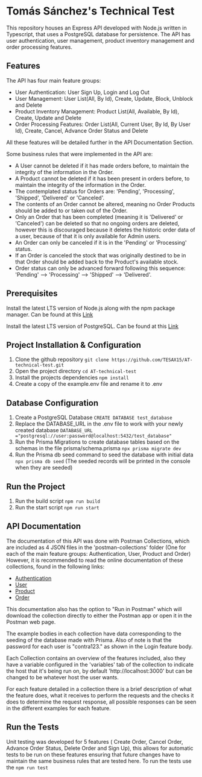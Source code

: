 Tomás Sánchez's Technical Test 
=========
This repository houses an Express API developed with Node.js written in Typescript, that uses a PostgreSQL database for persistence.
The API has user authentication, user management, product inventory management and order processing features.

Features
---------
The API has four main feature groups:

- User Authentication: User Sign Up, Login and Log Out
- User Management: User List(All, By Id), Create, Update, Block, Unblock and Delete
- Product Inventory Management: Product List(All, Available, By Id), Create, Update and Delete
- Order Processing Features: Order List(All, Current User, By Id, By User Id), Create, Cancel, Advance Order Status and Delete

All these features will be detailed further in the API Documentation Section.

Some business rules that were implemented in the API are:
- A User cannot be deleted if it has made orders before, to maintain the integrity of the information in the Order.
- A Product cannot be deleted if it has been present in orders before, to maintain the integrity of the information in the Order.
- The contemplated status for Orders are: 'Pending', 'Processing', 'Shipped', 'Delivered' or 'Canceled'.
- The contents of an Order cannot be altered, meaning no Order Products should be added to or taken out of the Order.
- Only an Order that has been completed (meaning it is 'Delivered' or 'Canceled') can be deleted so that no ongoing orders are deleted, however this is discouraged because it deletes the historic order data of a user, because of that it is only available for Admin users.
- An Order can only be canceled if it is in the 'Pending' or 'Processing' status.
- If an Order is canceled the stock that was originally destined to be in that Order should be added back to the Product's available stock. 
- Order status can only be advanced forward following this sequence: 'Pending' --> 'Processing' --> 'Shipped' --> 'Delivered'.

Prerequisites
---------
Install the latest LTS version of Node.js along with the npm package manager. Can be found at this [Link](https://nodejs.org/en)

Install the latest LTS version of PostgreSQL. Can be found at this [Link](https://www.enterprisedb.com/downloads/postgres-postgresql-downloads)

Project Installation & Configuration
---------
1) Clone the github repository `git clone https://github.com/TESAX15/AT-technical-test.git`
2) Open the project directory `cd AT-technical-test`
3) Install the projects dependencies `npm install`
4) Create a copy of the example.env file and rename it to .env

Database Configuration
---------
1) Create a PostgreSQL Database `CREATE DATABASE test_database`
2) Replace the DATABASE_URL in the .env file to work with your newly created database `DATABASE_URL ="postgresql://user:password@localhost:5432/test_database"`
3) Run the Prisma Migrations to create database tables based on the schemas in the file prisma/schema.prisma `npx prisma migrate dev`
4) Run the Prisma db seed command to seed the database with initial data `npx prisma db seed` (The seeded records will be printed in the console when they are seeded)

Run the Project
---------
1) Run the build script `npm run build`
2) Run the start script `npm run start`

API Documentation
---------
The documentation of this API was done with Postman Collections, which are included as 4 JSON files in the 'postman-collections' folder (One for each of the main feature groups: Authentication, User, Product and Order)
However, it is recommended to read the online documentation of these collections, found in the following links:

- [Authentication](https://documenter.getpostman.com/view/21428321/2sA3dsnE4C)
- [User](https://documenter.getpostman.com/view/21428321/2sA3dsnE8X)
- [Product](https://documenter.getpostman.com/view/21428321/2sA3dsnE4G)
- [Order](https://documenter.getpostman.com/view/21428321/2sA3dsnE4F)

This documentation also has the option to "Run in Postman" which will download the collection directly to either the Postman app or open it in the Postman web page.

The example bodies in each collection have data corresponding to the seeding of the database made with Prisma. Also of note is that the password for each user is "contra123." as shown in the Login feature body.

Each Collection contains an overview of the features included, also they have a variable configured in the 'variables' tab of the collection to indicate the host that it's being run on, by default 'http://localhost:3000' but can be changed to be whatever host the user wants.

For each feature detailed in a collection there is a brief description of what the feature does, what it receives to perform the requests and the checks it does to determine the request response, all possible responses can be seen in the different examples for each feature.

Run the Tests
--------
Unit testing was developed for 5 features ( Create Order, Cancel Order, Advance Order Status, Delete Order and Sign Up), this allows for automatic tests to be run on these features ensuring that future changes have to maintain the same business rules that are tested here.
To run the tests use the `npm run test`
